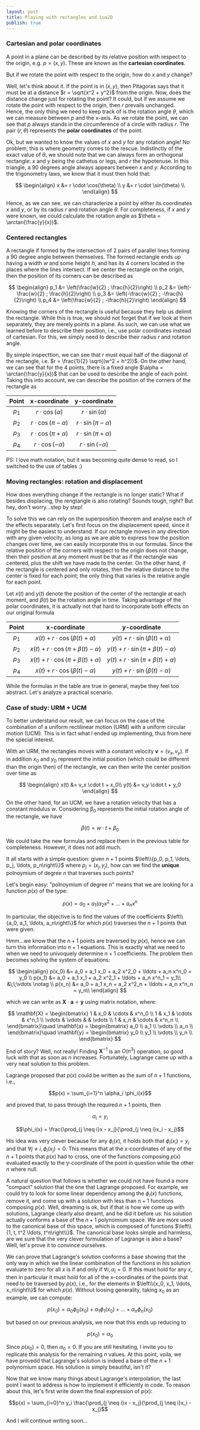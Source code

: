 ```yaml
---
layout: post
title: Playing with rectangles and Lua2D
publish: true
---
```


### Cartesian and polar coordinates

A point in a plane can be described by its relative position with respect to the origin, e.g. $p = (x, y)$. These are known as the **cartesian coordinates**.

But if we rotate the point with respect to the origin, how do $x$ and $y$ change? 

Well, let's think about it. If the point is in $(x, y)$, then Pitagoras says that it must be at a distance $r = \sqrt{x^2 + y^2}$ from the origin. Now, does the distance change just for rotating the point? It could, but if we assume we rotate the point with respect to the origin, then $r$ prevails unchanged. Hence, the only thing we need to keep track of is the rotation angle $\theta$, which we can measure between $p$ and the x-axis. As we rotate the point, we can see that $p$ always stands in the circumference of a circle with radius $r$. The pair $(r, \theta)$ represents the **polar coordinates** of the point.

Ok, but we wanted to know the values of $x$ and $y$ for any rotation angle! No problem, this is where geometry comes to the rescue. Indistinctly of the exact value of $\theta$, we should note that we can always form an orthogonal rectangle: $x$ and $y$ being the cathetus or legs, and $r$ the hypotenuse. In this triangle, a 90 degrees angle always appears between $x$ and $y$. According to the trigonometry laws, we know that it must then hold that:

$$
\begin{align}
x &= r \cdot \cos(\theta) \\
y &= r \cdot \sin(\theta) \\
\end{align}
$$

Hence, as we can see, we can characterize a point by either its coordinates $x$ and $y$, or by its radius $r$ and rotation angle $\theta$. For completeness, if $x$ and $y$ were known, we could calculate the rotation angle as $\theta = \arctan(\frac{y}{x})$.

### Centered rectangles

A rectangle if formed by the intersection of 2 pairs of parallel lines forming a 90 degree angle between themselves. The formed rectangle ends up having a width $w$ and some height $h$, and has its 4 corners located in the places where the lines intersect. If we center the rectangle on the origin, then the position of its corners can be described as

$$
\begin{align}
p_1 &= \left(\frac{w}{2} ; \frac{h}{2}\right) \\
p_2 &= \left(-\frac{w}{2} ; \frac{h}{2}\right) \\
p_3 &= \left(-\frac{w}{2} ; -\frac{h}{2}\right) \\
p_4 &= \left(\frac{w}{2}  ; -\frac{h}{2}\right)
\end{align}
$$

Knowing the corners of the rectangle is useful because they help us delimit the rectangle. While this is true, we should not forget that if we look at them separately, they are merely points in a plane. As such, we can use what we learned before to describe their position, i.e., use polar coordinates instead of cartesian. For this, we simply need to describe their radius $r$ and rotation angle. 

By simple inspecttion, we can see that $r$ must equal half of the diagonal of the rectangle, i.e. $r = \frac{1}{2} \sqrt{(w^2 + h^2)}$. On the other hand, we can see that for the 4 points, there is a fixed angle $\alpha = \arctan(\frac{y}{x})$ that can be used to describe the angle of each point. Taking this into account, we can describe the position of the corners of the rectangle as 

<!---
$$
\begin{align}
p_1 &= \left(r \cdot cos(\alpha); r \cdot \sin(\alpha)\right) \\
p_2 &= \left(r \cdot \cos(\pi - \alpha); r \cdot \sin(\pi - \alpha)\right) \\
p_3 &= \left(r \cdot \cos(\pi + \alpha); r \cdot \sin(\pi + \alpha)\right) \\
p_4 &= \left(r \cdot \cos(-\alpha); r \cdot \sin(-\alpha)\right)
\end{align}
$$
-->

| Point | x-coordinate                 | y-coordinate                 |
|:-------:|:-----------------------------:|:-----------------------------:|
| $p_1$    | $r \cdot \cos(\alpha)$     | $r \cdot \sin(\alpha)$     |
| $p_2$    | $r \cdot \cos(\pi - \alpha)$ | $r \cdot \sin(\pi - \alpha)$ |
| $p_3$    | $r \cdot \cos(\pi + \alpha)$ | $r \cdot \sin(\pi + \alpha)$ |
| $p_4$    | $r \cdot \cos(-\alpha)$    | $r \cdot \sin(-\alpha)$    |

PS: I love math notation, but it was becoming quite dense to read, so I switched to the use of tables :) 

### Moving rectangles: rotation and displacement

How does everything change if the rectangle is no longer static? What if besides displacing, the rengtangle is also rotating? Sounds tough, right? But hey, don't worry...step by step!

To solve this we can rely on the superposition theorem and analyse each of the effects separately. Let's first focus on the displacement speed, since it might be the easiest to understand. If our rectangle moves in any direction with any given velocity, as long as we are able to express how the position changes over time, we can easily incorporate this in our formulas. Since the relative position of the corners with respect to the origin does not change, then their position at any moment must be that as if the rectangle was centered, plus the shift we have made to the center. On the other hand, if the rectangle is centered and only rotates, then the relative distance to the center is fixed for each point; the only thing that varies is the relative angle for each point.

Let $x(t)$ and $y(t)$ denote the position of the center of the rectangle at each moment, and $\beta(t)$ be the rotation angle in time. Taking advantage of the polar coordinates, it is actually not that hard to incorporate both effects on our original formula

<!---
$$
\begin{align}
p_1 &= \left(x(t) + r \cdot cos(\alpha); y(t) + r \cdot \sin(\alpha)\right)\\
p_2 &= \left(x(t) + r \cdot \cos(\pi - \alpha); y(t) + r \cdot \sin(\pi - \alpha)\right) \\
p_3 &= \left(x(t) + r \cdot \cos(\pi + \alpha); y(t) + r \cdot \sin(\pi + \alpha)\right) \\
p_4 &= \left(x(t) + r \cdot \cos(-\alpha); y(t) + r \cdot \sin(-\alpha)\right)
\end{align}
$$
-->

| Point | x-coordinate                 | y-coordinate                 |
|:-------:|:-----------------------------:|:-----------------------------:|
| $p_1$     | $x(t) + r \cdot \cos\left(\beta(t) + \alpha\right)$     | $y(t) + r \cdot \sin\left(\beta(t) + \alpha\right)$     |
| $p_2$     | $x(t) + r \cdot \cos\left(\pi + \beta(t) - \alpha\right)$ | $y(t) + r \cdot \sin\left(\pi + \beta(t) - \alpha\right)$ |
| $p_3$     | $x(t) + r \cdot \cos\left(\pi + \beta(t) + \alpha\right)$ | $y(t) + r \cdot \sin\left(\pi + \beta(t) + \alpha\right)$ |
| $p_4$     | $x(t) + r \cdot \cos\left(\beta(t) -\alpha\right)$    | $y(t) + r \cdot \sin\left(\beta(t) -\alpha\right)$    |

While the formulas in the table are true in general, maybe they feel too abstract. Let's analyze a practical scenario.

### Case of study: URM + UCM 

To better understand our result, we can focus on the case of the combination of a uniform rectilinear motion (URM) with a uniform circular motion (UCM). This is in fact what I ended up implementing, thus from here the special interest.

With an URM, the rectangles moves with a constant velocity $\mathbf{v} = (v_x, v_y)$. If in addition $x_0$ and $y_0$ represent the initial position (which could be different than the origin then) of the rectangle, we can then write the center position over time as 

$$
\begin{align}
x(t) &= v_x \cdot t + x_0\\
y(t) &= v_y \cdot t + y_0
\end{align}
$$

On the other hand, for an UCM, we have a rotation velocity that has a constant modulus $w$. Considering $\beta_0$ represents the initial rotation angle of the rectangle, we have

$$\beta(t) = w \cdot t + \beta_0$$

We could take the new formulas and replace them in the previous table for completeness. However, it does not add much. 

<!---
We can use these formulas on our previous table. Replacing, we have

| Point | x-coordinate                 | y-coordinate                 |
|:-------:|:-----------------------------:|:-----------------------------:|
| $p_1$     | $v_x \cdot t + r \cos(w \cdot t + \beta_0 + \alpha)$     | $v_y \cdot t + r \sin(w \cdot t + \beta_0 + \alpha)$     |
| $p_2$     | $v_x \cdot t + r \cos(\pi + w \cdot t + \beta_0 - \alpha)$ | $v_y \cdot t + r \sin(\pi + w \cdot t + \beta_0 - \alpha)$ |
| $p_3$     | $v_x \cdot t + r \cos(\pi + w \cdot t + \beta_0 + \alpha)$ | $v_y \cdot t + r \sin(\pi + w \cdot t + \beta_0 + \alpha)$ |
| $p_4$     | $v_x \cdot t + r \cos(w \cdot t + \beta_0 -\alpha)$    | $v_y \cdot t + r \sin(w \cdot t + \beta_0 -\alpha)$    |
-->




It all starts with a simple question: given $n + 1$ points $\left\\{p_0, p_1, \ldots, p_j, \ldots,  p_n\right\\}$ where $p_j = (x_j, y_j)$, how can we find the **unique** polnoymium of degree $n$ that traverses such points?

Let's begin easy: "polnoymium of degree $n$" means that we are looking for a function $p(x)$ of the type:

$$p(x) = a_0 + a_1 ( a_2 x^2 + \ldots + a_n x^n$$

In particular, the objective is to find the values of the coefficients $\left\\{a_0, a_1, \ldots, a_n\right\\}$ for which $p(x)$ traverses the $n +1$ points that were given.

Hmm...we know that the $n + 1$ points are traversed by $p(x)$, hence we can turn this information into $n + 1$ equations. This is exactly what we need to when we need to univoquely determine $n + 1$ coefficients. The problem then becomes solving the system of equations:

$$
\begin{align}
p(x_0) &= a_0 + a_1 x_0 + a_2 x^2_0 + \ldots + a_n x^n_0 = y_0 \\
p(x_1) &= a_0 + a_1 x_1 + a_2 x^2_1 + \ldots + a_n x^n_1 = y_1\\
&\;\;\vdots \notag \\
p(x_n) &= a_0 + a_1 x_n + a_2 x^2_n + \ldots + a_n x^n_n = y_n\\
\end{align}
$$

which we can write as $\mathbf{X} \cdot \mathbf{a} = \mathbf{y}$ using matrix notation, where:

$$
\mathbf{X} = \begin{bmatrix}
1 & x_0 & \cdots & x^n_0 \\
1 & x_1 & \cdots & x^n_1 \\
\vdots & \vdots & & \vdots \\
1 & x_n & \cdots & x^n_n \\
\end{bmatrix}\quad
\mathbf{a}  = \begin{bmatrix}
a_0 \\
a_1 \\
\vdots \\
a_n \\
\end{bmatrix}\quad
\mathbf{y}  = \begin{bmatrix}
y_0 \\
y_1 \\
\vdots \\
y_n \\
\end{bmatrix}
$$

End of story? Well, not really! Finding $\mathbf{X}^{-1}$ is an $O(n^3)$ operation, so good luck with that as soon as $n$ increases. Fortunately, Lagrange came up with a very neat solution to this problem.

Lagrange proposed that $p(x)$ could be written as the sum of $n + 1$ functions, i.e., 

$$p(x) = \sum_{i=1}^n \alpha_i \phi_i(x)$$

and proved that, to pass through the required $n + 1$ points, then

$$\alpha_i = y_i$$

$$\phi_i(x) = \frac{\prod_{j \neq i}x - x_j}{\prod_{j \neq i}x_i - x_j}$$

His idea was very clever because for any $\phi_i(x)$, it holds both that $\phi_i(x_i) = y_i$ and that $\forall j \neq i, \, \phi_i(x_j) = 0$. This means that at the x-coordinates of any of the $n + 1$ points that $p(x)$ had to cross, one of the functions composing $p(x)$ evaluated exactly to the y-coordinate of the point in question while the other $n$ where null.

A natural question that follows is whether we could not have found a more "compact" solution that the one that Lagrange proposed. For example, we could try to look for some linear dependency among the $\phi_i(x)$ functions, remove it, and come up with a solution with less than $n + 1$ functions composing $p(x)$. Well, dreaming is ok, but if that is how we come up with solutions, Lagrange clearly also dreamt, and he did it before us: his solution actually conforms a base of the $n + 1$ polynomium space. We are more used to the canonical base of this space, which is composed of functions $\left\\{1, t, t^2 \ldots, t^n\right\\}$. The canonical base looks simple and harmless, are we sure that the very clever formulation of Lagrange is also a base? Well, let's prove it to convince ourselves.

We can prove that Lagrange's solution conforms a base showing that the only way in which we the linear combination of the functions in his solution evaluate to zero for all $x$ is if and only if $\forall i, \alpha_i = 0$. If this must hold for any $x$, then in particular it must hold for all of the x-coordinates of the points that need to be traversed by $p(x)$, i.e., for the elements in $\left\\{x_0, x_1, \ldots, x_n\right\\}$ for which $p(x)$. Without loosing generality, taking $x_0$ as an example, we can compute: 

$$p(x_0) = \alpha_0 \phi_0(x_0) + \alpha_1 \phi_1(x_0) + \ldots + \alpha_n \phi_n(x_0)$$

but based on our previous analysis, we now that this ends up reducing to

$$p(x_0) = \alpha_0$$

Since $p(x_0) = 0$, then $\alpha_0 = 0$. If you are still hesitating, I invite you to replicate this analysis for the remaining $n$ values. At this point, voila, we have provedd that Lagrange's solution is indeed a base of the $n + 1$ polynomium space. His solution is simply beautiful, isn't it?

Now that we know many things about Lagrange's interpolation, the last point I want to address is how to implement it efficiently in code. To reason about this, let's first write down the final expression of $p(x)$:

$$p(x) = \sum_{i=0}^n y_i \frac{\prod_{j \neq i}x - x_j}{\prod_{j \neq i}x_i - x_j}$$

And I will continue writing soon...
